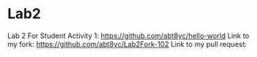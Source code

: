 # Lab2
Lab 2 For Student
Activity 1: https://github.com/abt8yc/hello-world
Link to my fork: https://github.com/abt8yc/Lab2Fork-102
Link to my pull request: 
